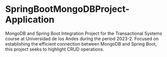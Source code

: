 # SpringBootMongoDBProject-Application
MongoDB and Spring Boot Integration Project for the Transactional Systems course at Universidad de los Andes during the period 2023-2. Focused on establishing the efficient connection between MongoDB and Spring Boot, this project seeks to highlight CRUD operations. 
